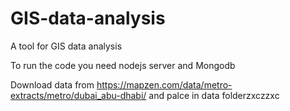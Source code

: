 # GIS-data-analysis
A tool for GIS data analysis


To run the code you need nodejs server and Mongodb

Download data from https://mapzen.com/data/metro-extracts/metro/dubai_abu-dhabi/ and palce in data folderzxczzxc
